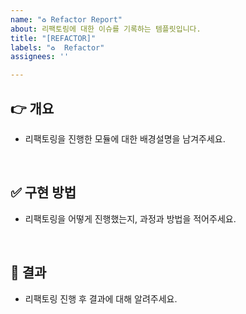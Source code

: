 ```yaml
---
name: "♻️ Refactor Report"
about: 리팩토링에 대한 이슈를 기록하는 템플릿입니다.
title: "[REFACTOR]"
labels: "♻️  Refactor"
assignees: ''

---
```


## 👉 개요
- 리팩토링을 진행한 모듈에 대한 배경설명을 남겨주세요.

<br>

## ✅ 구현 방법
- 리팩토링을 어떻게 진행했는지, 과정과 방법을 적어주세요.

<br>

## 🎯 결과
- 리팩토링 진행 후 결과에 대해 알려주세요.
